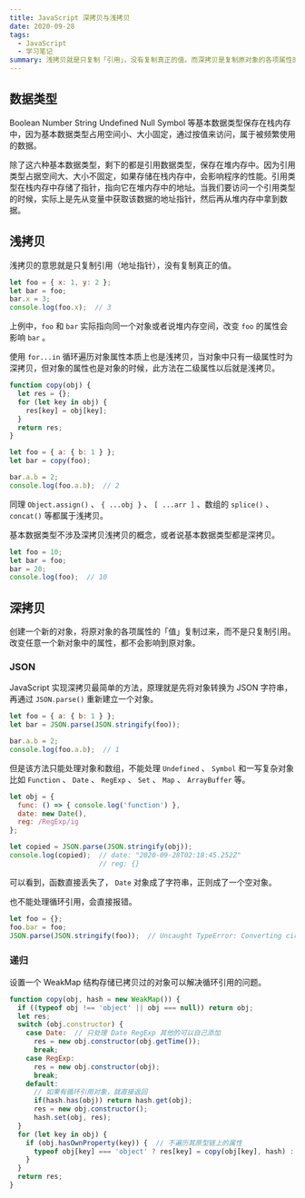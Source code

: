 ```yaml
---
title: JavaScript 深拷贝与浅拷贝
date: 2020-09-28
tags:
  - JavaScript
  - 学习笔记
summary: 浅拷贝就是只复制「引用」，没有复制真正的值。而深拷贝是复制原对象的各项属性的「值」，改变任意一个新对象中的属性，都不会影响到原对象。
---
```


## 数据类型

Boolean Number String Undefined Null Symbol 等基本数据类型保存在栈内存中，因为基本数据类型占用空间小、大小固定，通过按值来访问，属于被频繁使用的数据。

除了这六种基本数据类型，剩下的都是引用数据类型，保存在堆内存中。因为引用类型占据空间大、大小不固定，如果存储在栈内存中，会影响程序的性能。引用类型在栈内存中存储了指针，指向它在堆内存中的地址。当我们要访问一个引用类型的时候，实际上是先从变量中获取该数据的地址指针，然后再从堆内存中拿到数据。

## 浅拷贝

浅拷贝的意思就是只复制引用（地址指针），没有复制真正的值。

```js
let foo = { x: 1, y: 2 };
let bar = foo;
bar.x = 3;
console.log(foo.x);  // 3
```

上例中，`foo` 和 `bar` 实际指向同一个对象或者说堆内存空间，改变 `foo` 的属性会影响 `bar` 。

使用 `for...in` 循环遍历对象属性本质上也是浅拷贝，当对象中只有一级属性时为深拷贝，但对象的属性也是对象的时候，此方法在二级属性以后就是浅拷贝。

```js
function copy(obj) {
  let res = {};
  for (let key in obj) {
    res[key] = obj[key];
  }
  return res;
}

let foo = { a: { b: 1 } };
let bar = copy(foo);

bar.a.b = 2;
console.log(foo.a.b);  // 2
```

同理 `Object.assign()` 、 `{ ...obj }` 、 `[ ...arr ]` 、数组的 `splice()` 、 `concat()` 等都属于浅拷贝。

基本数据类型不涉及深拷贝浅拷贝的概念，或者说基本数据类型都是深拷贝。

```js
let foo = 10;
let bar = foo;
bar = 20;
console.log(foo);  // 10
```

## 深拷贝

创建一个新的对象，将原对象的各项属性的「值」复制过来，而不是只复制引用。改变任意一个新对象中的属性，都不会影响到原对象。

### JSON

JavaScript 实现深拷贝最简单的方法，原理就是先将对象转换为 JSON 字符串，再通过 `JSON.parse()` 重新建立一个对象。

```js
let foo = { a: { b: 1 } };
let bar = JSON.parse(JSON.stringify(foo));

bar.a.b = 2;
console.log(foo.a.b);  // 1
```

但是该方法只能处理对象和数组，不能处理 `Undefined` 、 `Symbol` 和一写复杂对象比如 `Function` 、 `Date` 、 `RegExp` 、 `Set` 、 `Map` 、 `ArrayBuffer` 等。

```js
let obj = {
  func: () => { console.log('function') },
  date: new Date(),
  reg: /RegExp/ig
};

let copied = JSON.parse(JSON.stringify(obj));
console.log(copied);  // date: "2020-09-28T02:18:45.252Z"
                      // reg: {}
```

可以看到，函数直接丢失了， `Date` 对象成了字符串，正则成了一个空对象。

也不能处理循环引用，会直接报错。

```js
let foo = {};
foo.bar = foo;
JSON.parse(JSON.stringify(foo));  // Uncaught TypeError: Converting circular structure to JSON
```

### 递归

设置一个 WeakMap 结构存储已拷贝过的对象可以解决循环引用的问题。

```js
function copy(obj, hash = new WeakMap()) {
  if ((typeof obj !== 'object' || obj === null)) return obj;
  let res;
  switch (obj.constructor) {
    case Date:  // 只处理 Date RegExp 其他的可以自己添加
      res = new obj.constructor(obj.getTime());
      break;
    case RegExp:
      res = new obj.constructor(obj);
      break;
    default:
      // 如果有循环引用对象，就直接返回
      if(hash.has(obj)) return hash.get(obj);
      res = new obj.constructor();
      hash.set(obj, res);
  }
  for (let key in obj) {
    if (obj.hasOwnProperty(key)) {  // 不遍历其原型链上的属性
      typeof obj[key] === 'object' ? res[key] = copy(obj[key], hash) : res[key] = obj[key];
    }
  }
  return res;
}
```
